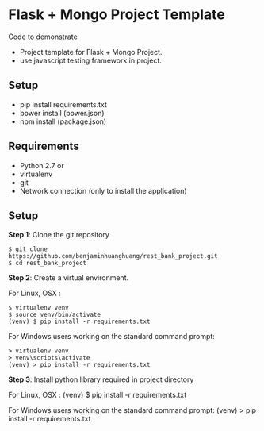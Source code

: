 Flask + Mongo Project Template
================

Code to demonstrate 

- Project template for Flask + Mongo Project.
- use javascript testing framework in project.

Setup
--------------

- pip install requirements.txt
- bower install (bower.json)
- npm install (package.json)


Requirements
------------

- Python 2.7 or 
- virtualenv 
- git
- Network connection (only to install the application)

Setup
-----

**Step 1**: Clone the git repository

    $ git clone https://github.com/benjaminhuanghuang/rest_bank_project.git
    $ cd rest_bank_project

**Step 2**: Create a virtual environment.

For Linux, OSX :

    $ virtualenv venv
    $ source venv/bin/activate
    (venv) $ pip install -r requirements.txt

For Windows users working on the standard command prompt:

    > virtualenv venv
    > venv\scripts\activate
    (venv) > pip install -r requirements.txt

**Step 3**: Install python library required in project directory

For Linux, OSX :
    (venv) $ pip install -r requirements.txt

For Windows users working on the standard command prompt:
    (venv) > pip install -r requirements.txt
    
